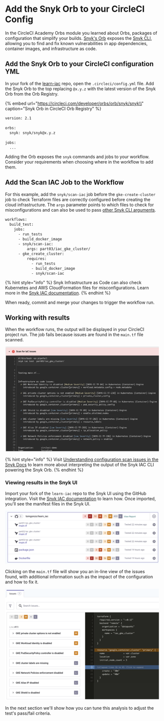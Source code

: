 # Add the Snyk Orb to your CircleCI Config

In the CircleCI Academy Orbs module you learned about Orbs, packages of configuration that simplify your builds. [Snyk's Orb](https://circleci.com/developer/orbs/orb/snyk/snyk) exposes the [Snyk CLI](https://support.snyk.io/hc/en-us/articles/360003812578-CLI-reference), allowing you to find and fix known vulnerabilities in app dependencies, container images, and infrastructure as code. 

## Add the Snyk Orb to your CircleCI configuration YML

In your fork of the [learn-iac](https://github.com/datapunkz/learn_iac) repo, open the `.circleci/config.yml` file. Add the Snyk Orb to the top replacing `@x.y.z` with the latest version of the Snyk Orb from the Orb Registry. 

{% embed url="https://circleci.com/developer/orbs/orb/snyk/snyk\\" caption="Snyk Orb in CircleCI Orb Registry" %}

```text
version: 2.1

orbs:
  snyk: snyk/snyk@x.y.z
  
jobs:
  ...
```

Adding the Orb exposes the `snyk` commands and jobs to your workflow. Consider your requirements when choosing where in the workflow to add them. 

## Add the Scan IAC Job to the Workflow

For this example, add the `snyk/scan-iac` job before the `gke-create-cluster` job to check Terraform files are correctly configured before creating the cloud infrastructure. The `args` parameter points to which files to check for misconfigurations and can also be used to pass [other Snyk CLI arguments](https://support.snyk.io/hc/en-us/articles/360018728618-Test-your-configuration-files).

```text
workflows:
  build_test:
    jobs:
      - run_tests
      - build_docker_image
      - snyk/scan-iac:
          args: part03/iac_gke_cluster/
      - gke_create_cluster:
          requires:
            - run_tests
            - build_docker_image
            - snyk/scan-iac
```

{% hint style="info" %}
Snyk Infrastructure as Code can also check Kubernetes and AWS CloudFormation files for misconfigurations. Learn more in the [Snyk IAC documentation](https://support.snyk.io/hc/en-us/articles/360018728618-Test-your-configuration-files). 
{% endhint %}

When ready, commit and merge your changes to trigger the workflow run.

## Working with results

When the workflow runs, the output will be displayed in your CircleCI project run. The job fails because issues are found in the `main.tf` file scanned.

![Snyk Orb output in the CircleCI UI](../../../.gitbook/assets/iac-job-run-fail.png)

{% hint style="info" %}
Visit [Understanding configuration scan issues in the Snyk Docs](https://support.snyk.io/hc/en-us/articles/360012499738-Understanding-configuration-scan-issues) to learn more about interpreting the output of the Snyk IAC CLI powering the Snyk Orb.
{% endhint %}

### Viewing results in the Snyk UI

Import your fork of the `learn-iac` repo to the Snyk UI using the GitHub integration. Visit the [Snyk IAC documentation](https://support.snyk.io/hc/en-us/articles/360011018938-Configure-your-integration-to-find-security-issues-in-your-Terraform-files) to learn how. Once imported, you'll see the manifest files in the Snyk UI.

![](../../../.gitbook/assets/imported-iac-project.png)

Clicking on the `main.tf` file will show you an in-line view of the issues found, with additional information such as the impact of the configuration and how to fix it.

![](../../../.gitbook/assets/iac-result-details.png)

In the next section we'll show how you can tune this analysis to adjust the test's pass/fail criteria.

